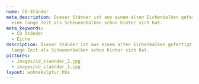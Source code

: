 ```yaml
---
name: CD-Ständer
meta_description: Dieser Ständer ist aus einem alten Eichenbalken gefertigt, der
  eine lange Zeit als Scheunenbalken schon hinter sich hat.
meta_keywords:
  - CD Ständer
  - Eiche
description: Dieser Ständer ist aus einem alten Eichenbalken gefertigt, der eine
  lange Zeit als Scheunenbalken schon hinter sich hat.
pictures:
  - images/cd_staender_2.jpg
  - images/cd_staender_1.jpg
layout: wohnskulptur.hbs
---
```

